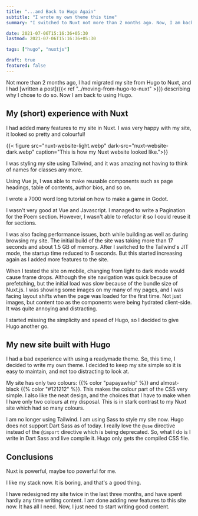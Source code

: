 ```yaml
---
title: "...and Back to Hugo Again"
subtitle: "I wrote my own theme this time"
summary: "I switched to Nuxt not more than 2 months ago. Now, I am back to using Hugo, and intend to do so for the forseeable future."

date: 2021-07-06T15:16:36+05:30
lastmod: 2021-07-06T15:16:36+05:30

tags: ["hugo", "nuxtjs"]

draft: true
featured: false
---
```


Not more than 2 months ago, I had migrated my site from Hugo to Nuxt, and I had [written a post]({{< ref "../moving-from-hugo-to-nuxt" >}}) describing why I chose to do so. Now I am back to using Hugo. 

## My (short) experience with Nuxt

I had added many features to my site in Nuxt. I was very happy with my site, it looked so pretty and colourful!

{{< figure src="nuxt-website-light.webp" dark-src="nuxt-website-dark.webp" caption="This is how my Nuxt website looked  like.">}}

I was styling my site using Tailwind, and it was amazing not having to think of names for classes any more. 

Using Vue js, I was able to make reusable components such as page headings, table of contents, author bios, and so on. 

I wrote a 7000 word long tutorial on how to make a game in Godot. 

I wasn't very good at Vue and Javascript. I managed to write a Pagination for the Poem section. However, I  wasn't able to refactor it so I could reuse it for sections. 

I was also facing performance issues, both while building as well as during browsing my site. The initial build of the site was taking  more than 17 seconds and about 1.5 GB of memory. After I switched to the  Tailwind's JIT  mode, the startup time reduced to 6 seconds. But this started increasing again as I added more features to the site. 

When I tested the site on mobile, changing from light to dark mode would cause frame drops. Although the  site navigation was quick because of prefetching, but the initial load was slow because of the bundle size of Nuxt.js. I was showing some images on my many of my  pages, and I was facing layout shifts when the page was loaded  for the first time. Not just images, but content too as the  components were being hydrated client-side. It was quite annoying and distracting. 

I started missing the simplicity and speed of Hugo, so I decided to give Hugo another go.

## My new site built with Hugo

I had a bad experience with using a readymade theme. So, this time, I decided to write my own theme. I decided to keep my site simple so it is easy to maintain, and not too distracting to look at. 

My site has only two colours: {{% color "papayawhip" %}} and almost-black {{% color "#121212" %}}. This makes the colour part of the CSS very simple. I also like the neat design, and the choices that I have to make when I have only two colours at my disposal. This is in stark contrast to my Nuxt site which had  so many colours. 

I am no longer using Tailwind. I am using Sass to style my site now. Hugo does not support Dart Sass as of today. I really love the `@use` directive instead of the `@import` directive which is being deprecated. So, what I do is I write in Dart Sass and live compile it. Hugo only gets the compiled CSS file. 

## Conclusions

Nuxt is powerful, maybe too powerful for me. 

I like my stack now. It is boring, and that's a good thing. 

I have redesigned my site twice in the last three months, and have spent hardly any time writing content. I am done adding new features to this site now. It  has all I need. Now, I just need to start writing good content. 
